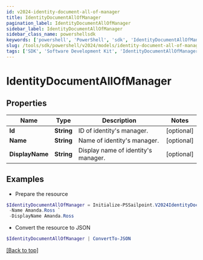 ```yaml
---
id: v2024-identity-document-all-of-manager
title: IdentityDocumentAllOfManager
pagination_label: IdentityDocumentAllOfManager
sidebar_label: IdentityDocumentAllOfManager
sidebar_class_name: powershellsdk
keywords: ['powershell', 'PowerShell', 'sdk', 'IdentityDocumentAllOfManager', 'V2024IdentityDocumentAllOfManager'] 
slug: /tools/sdk/powershell/v2024/models/identity-document-all-of-manager
tags: ['SDK', 'Software Development Kit', 'IdentityDocumentAllOfManager', 'V2024IdentityDocumentAllOfManager']
---
```



# IdentityDocumentAllOfManager

## Properties

Name | Type | Description | Notes
------------ | ------------- | ------------- | -------------
**Id** | **String** | ID of identity's manager. | [optional] 
**Name** | **String** | Name of identity's manager. | [optional] 
**DisplayName** | **String** | Display name of identity's manager. | [optional] 

## Examples

- Prepare the resource
```powershell
$IdentityDocumentAllOfManager = Initialize-PSSailpoint.V2024IdentityDocumentAllOfManager  -Id 2c9180867dfe694b017e208e27c05799 `
 -Name Amanda.Ross `
 -DisplayName Amanda.Ross
```

- Convert the resource to JSON
```powershell
$IdentityDocumentAllOfManager | ConvertTo-JSON
```


[[Back to top]](#) 

